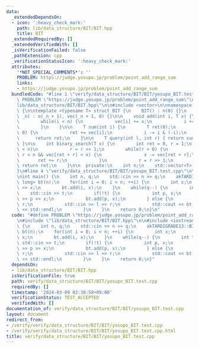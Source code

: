 ```yaml
---
data:
  _extendedDependsOn:
  - icon: ':heavy_check_mark:'
    path: lib/data_structure/BIT/BIT.hpp
    title: BIT
  _extendedRequiredBy: []
  _extendedVerifiedWith: []
  _isVerificationFailed: false
  _pathExtension: cpp
  _verificationStatusIcon: ':heavy_check_mark:'
  attributes:
    '*NOT_SPECIAL_COMMENTS*': ''
    PROBLEM: https://judge.yosupo.jp/problem/point_add_range_sum
    links:
    - https://judge.yosupo.jp/problem/point_add_range_sum
  bundledCode: "#line 1 \"verify/data_structure/BIT/BIT/yosupo_BIT.test.cpp\"\n#define\
    \ PROBLEM \"https://judge.yosupo.jp/problem/point_add_range_sum\"\n\n#line 2 \"\
    lib/data_structure/BIT/BIT.hpp\"\n\n#include <vector>\n\nnamespace akTARDIGRADE13\
    \ {\n\ntemplate <typename T> struct BIT {\n    BIT() : n(0) {}\n    explicit BIT(int\
    \ _n) : n(_n + 1), vec(_n + 1, 0) {}\n\n    void add(int i, T x) {\n        ++i;\n\
    \        while(i < n) {\n            vec[i] += x;\n            i += i & (-i);\n\
    \        }\n    }\n\n    T sum(int i) {\n        T ret(0);\n        while(i >\
    \ 0) {\n            ret += vec[i];\n            i -= i & (-i);\n        }\n  \
    \      return ret;\n    }\n\n    T query(int l, int r) { return sum(r) - sum(l);\
    \ }\n\n    int binary_search(T x) {\n        int ret = 0, r = 1;\n        while(r\
    \ < n)\n            r = r << 1;\n        while(r > 0) {\n            if(ret +\
    \ r < n && vec[ret + r] < x) {\n                x -= vec[ret + r];\n         \
    \       ret += r;\n            }\n            r = r >> 1;\n        }\n       \
    \ return ret;\n    }\n\n  private:\n    int n;\n    std::vector<T> vec;\n};\n\n\
    }\n#line 4 \"verify/data_structure/BIT/BIT/yosupo_BIT.test.cpp\"\n\n#include <iostream>\n\
    \nint main() {\n    int n, q;\n    std::cin >> n >> q;\n    akTARDIGRADE13::BIT<long\
    \ long> bt(n);\n    for(int i = 0; i < n; ++i) {\n        int x;\n        std::cin\
    \ >> x;\n        bt.add(i, x);\n    }\n    while(q--) {\n        int t;\n    \
    \    std::cin >> t;\n        if(!t) {\n            int p, x;\n            std::cin\
    \ >> p >> x;\n            bt.add(p, x);\n        } else {\n            int l,\
    \ r;\n            std::cin >> l >> r;\n            std::cout << bt.query(l, r)\
    \ << std::endl;\n        }\n    }\n    return 0;\n}\n"
  code: "#define PROBLEM \"https://judge.yosupo.jp/problem/point_add_range_sum\"\n\
    \n#include \"lib/data_structure/BIT/BIT.hpp\"\n\n#include <iostream>\n\nint main()\
    \ {\n    int n, q;\n    std::cin >> n >> q;\n    akTARDIGRADE13::BIT<long long>\
    \ bt(n);\n    for(int i = 0; i < n; ++i) {\n        int x;\n        std::cin >>\
    \ x;\n        bt.add(i, x);\n    }\n    while(q--) {\n        int t;\n       \
    \ std::cin >> t;\n        if(!t) {\n            int p, x;\n            std::cin\
    \ >> p >> x;\n            bt.add(p, x);\n        } else {\n            int l,\
    \ r;\n            std::cin >> l >> r;\n            std::cout << bt.query(l, r)\
    \ << std::endl;\n        }\n    }\n    return 0;\n}"
  dependsOn:
  - lib/data_structure/BIT/BIT.hpp
  isVerificationFile: true
  path: verify/data_structure/BIT/BIT/yosupo_BIT.test.cpp
  requiredBy: []
  timestamp: '2024-03-09 02:38:58+09:00'
  verificationStatus: TEST_ACCEPTED
  verifiedWith: []
documentation_of: verify/data_structure/BIT/BIT/yosupo_BIT.test.cpp
layout: document
redirect_from:
- /verify/verify/data_structure/BIT/BIT/yosupo_BIT.test.cpp
- /verify/verify/data_structure/BIT/BIT/yosupo_BIT.test.cpp.html
title: verify/data_structure/BIT/BIT/yosupo_BIT.test.cpp
---
```

